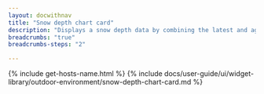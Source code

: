 ```yaml
---
layout: docwithnav
title: "Snow depth chart card"
description: "Displays a snow depth data by combining the latest and aggregated values with an optional simplified chart."
breadcrumbs: "true"
breadcrumbs-steps: "2"

---
```

{% include get-hosts-name.html %}
{% include docs/user-guide/ui/widget-library/outdoor-environment/snow-depth-chart-card.md %}
